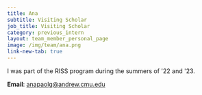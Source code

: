 ```yaml
---
title: Ana
subtitle: Visiting Scholar
job_title: Visiting Scholar
category: previous_intern
layout: team_member_personal_page
image: /img/team/ana.png
link-new-tab: true
---
```


I was part of the RISS program during the summers of '22 and '23.

**Email**: [anapaolg@andrew.cmu.edu](mailto:anapaolg@andrew.cmu.edu)

<!-- **LinkedIn**: [linkedin.com/in/marcelo-jacinto/](https://www.linkedin.com/in/marcelo-jacinto/)

**Github**: [github.com/marcelojacinto](https://github.com/marcelojacinto)

**Google Scholar**: [Marcelo F. Jacinto](https://scholar.google.com/citations?user=tVPo_z0AAAAJ&hl=pt-PT&oi=ao) -->